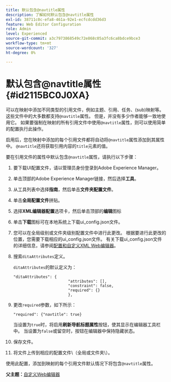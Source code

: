 ```yaml
---
title: 默认包含@navtitle属性
description: 了解如何默认包含@navtitle属性
exl-id: 38711c0c-efa8-461a-92e1-ecfcdcdd36d3
feature: Web Editor Configuration
role: Admin
level: Experienced
source-git-commit: a3c7973868549c72e868c05a3fc6ca8bdce9bce3
workflow-type: tm+mt
source-wordcount: '327'
ht-degree: 0%

---
```


# 默认包含@navtitle属性 {#id2115BC0J0XA}

可以在映射中添加不同类型的引用文件，例如主题、引用、任务、\(sub\)映射等。 这些文件中的大多数都支持`@navtitle`属性。 但是，并没有多少作者能够一致地使用它。 如果要强制在映射的所有引用文件中使用`@navtitle`属性，则可以使用简单的配置执行此操作。

启用后，您在映射中添加的每个引用文件都将自动将`@navtitle`属性添加到其属性中。 `@navtitle`还将获取引用内容的`title`元素的值。

要在引用文件的属性中默认包含`@navtitle`属性，请执行以下步骤：

1. 要下载UI配置文件，请以管理员身份登录到Adobe Experience Manager。

1. 单击顶部的Adobe Experience Manager链接，然后选择&#x200B;**工具**。
1. 从工具列表中选择&#x200B;**指南**，然后单击&#x200B;**文件夹配置文件**。
1. 单击&#x200B;**全局配置文件**&#x200B;拼贴。
1. 选择&#x200B;**XML编辑器配置**&#x200B;选项卡，然后单击顶部的&#x200B;**编辑**&#x200B;图标
1. 单击&#x200B;**下载**&#x200B;图标可在本地系统上下载ui\_config.json文件。
1. 您可以在全局级别或文件夹级别配置文件中进行此更改。 根据要进行此更改的位置，您需要下载相应的ui\_config.json文件。 有关下载ui\_config.json文件的详细信息，请参阅[配置和自定义XML Web编辑器](conf-folder-level.md#id2065G300O5Z)。

1. 搜索`ditaAttributes`定义。

   `ditaAttributes`的默认定义为：

   ```
   "ditaAttributes": {
                           "attributes": [],
                           "constraint": false,
                           "required": {}
                           },
   ```

1. 更改`required`参数，如下所示：

   ```
   "required": {"navtitle": true}
   ```

   当设置为`true`时，将启用&#x200B;**刷新导航标题属性**&#x200B;按钮，使其显示在编辑器工具栏中。 当设置为`false`或留空时，按钮在编辑器中保持隐藏状态。
1. 保存文件。

1. 将文件上传到相应的配置文件\（全局或文件夹\）。


使用此配置，添加到映射的每个引用文件默认情况下将包含`@navtitle`属性。



**父主题：**&#x200B;[&#x200B;自定义Web编辑器](conf-web-editor.md)
